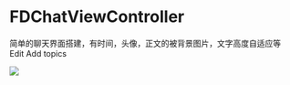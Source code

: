 # FDChatViewController
简单的聊天界面搭建，有时间，头像，正文的被背景图片，文字高度自适应等 Edit Add topics


![](https://ws2.sinaimg.cn/large/006tNc79ly1fgdrs02x6bg30ac0ijqaq.gif)
